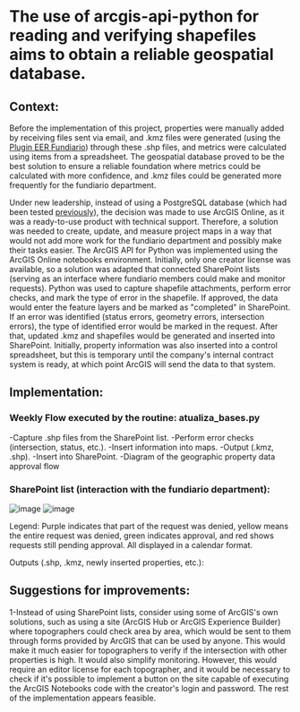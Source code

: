 # The use of arcgis-api-python for reading and verifying shapefiles aims to obtain a reliable geospatial database.
## Context:

  Before the implementation of this project, properties were manually added by receiving files sent via email, and .kmz files were generated (using the [Plugin EER Fundiario](https://github.com/alex-cyberpunk/Plugins-QGIS/tree/Plugin_EER_fundiario/Plugin_EER_fundiario )) through these .shp files, and metrics were calculated using items from a spreadsheet. The geospatial database proved to be the best solution to ensure a reliable foundation where metrics could be calculated with more confidence, and .kmz files could be generated more frequently for the fundiario department.

Under new leadership, instead of using a PostgreSQL database (which had been tested [previously](https://github.com/alex-cyberpunk/Postgresql)), the decision was made to use ArcGIS Online, as it was a ready-to-use product with technical support. Therefore, a solution was needed to create, update, and measure project maps in a way that would not add more work for the fundiario department and possibly make their tasks easier. The ArcGIS API for Python was implemented using the ArcGIS Online notebooks environment. Initially, only one creator license was available, so a solution was adapted that connected SharePoint lists (serving as an interface where fundiario members could make and monitor requests). Python was used to capture shapefile attachments, perform error checks, and mark the type of error in the shapefile. If approved, the data would enter the feature layers and be marked as "completed" in SharePoint. If an error was identified (status errors, geometry errors, intersection errors), the type of identified error would be marked in the request. After that, updated .kmz and shapefiles would be generated and inserted into SharePoint. Initially, property information was also inserted into a control spreadsheet, but this is temporary until the company's internal contract system is ready, at which point ArcGIS will send the data to that system.

## Implementation: 


### Weekly Flow executed by the routine: atualiza_bases.py

-Capture .shp files from the SharePoint list.
-Perform error checks (intersection, status, etc.).
-Insert information into maps.
-Output (.kmz, .shp).
-Insert into SharePoint.
-Diagram of the geographic property data approval flow

### SharePoint list (interaction with the fundiario department):

![image](https://github.com/alex-cyberpunk/arcgis-api-python/assets/80361639/77a80e98-93a4-4183-93a5-a8b2383472f2)
![image](https://github.com/alex-cyberpunk/arcgis-api-python/assets/80361639/8125d4c3-5599-4c74-a957-fa7286715158)

Legend: Purple indicates that part of the request was denied, yellow means the entire request was denied, green indicates approval, and red shows requests still pending approval. All displayed in a calendar format.

Outputs (.shp, .kmz, newly inserted properties, etc.):


## Suggestions for improvements:

1-Instead of using SharePoint lists, consider using some of ArcGIS's own solutions, such as using a site (ArcGIS Hub or ArcGIS Experience Builder) where topographers could check area by area, which would be sent to them through forms provided by ArcGIS that can be used by anyone. This would make it much easier for topographers to verify if the intersection with other properties is high. It would also simplify monitoring. However, this would require an editor license for each topographer, and it would be necessary to check if it's possible to implement a button on the site capable of executing the ArcGIS Notebooks code with the creator's login and password. The rest of the implementation appears feasible.

